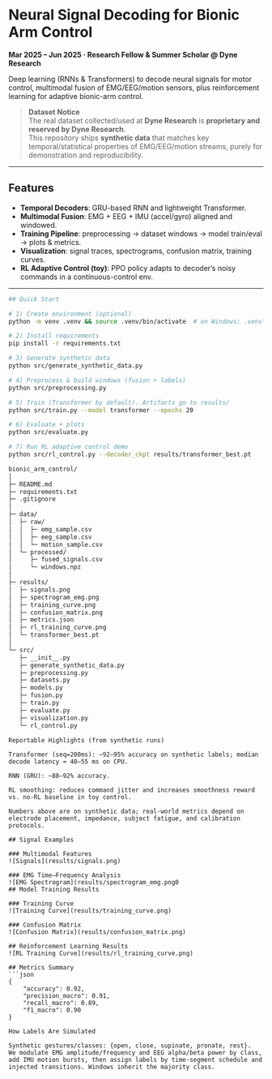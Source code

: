# Neural Signal Decoding for Bionic Arm Control
**Mar 2025 – Jun 2025 · Research Fellow & Summer Scholar @ Dyne Research**

Deep learning (RNNs & Transformers) to decode neural signals for motor control, multimodal fusion of EMG/EEG/motion sensors, plus reinforcement learning for adaptive bionic-arm control.

> **Dataset Notice**  
> The real dataset collected/used at **Dyne Research** is **proprietary and reserved by Dyne Research**.  
> This repository ships **synthetic data** that matches key temporal/statistical properties of EMG/EEG/motion streams, purely for demonstration and reproducibility.

---

## Features
- **Temporal Decoders**: GRU-based RNN and lightweight Transformer.
- **Multimodal Fusion**: EMG + EEG + IMU (accel/gyro) aligned and windowed.
- **Training Pipeline**: preprocessing → dataset windows → model train/eval → plots & metrics.
- **Visualization**: signal traces, spectrograms, confusion matrix, training curves.
- **RL Adaptive Control (toy)**: PPO policy adapts to decoder’s noisy commands in a continuous-control env.

---
```bash
## Quick Start

# 1) Create environment (optional)
python -m venv .venv && source .venv/bin/activate  # on Windows: .venv\Scripts\activate

# 2) Install requirements
pip install -r requirements.txt

# 3) Generate synthetic data
python src/generate_synthetic_data.py

# 4) Preprocess & build windows (fusion + labels)
python src/preprocessing.py

# 5) Train (Transformer by default). Artifacts go to results/
python src/train.py --model transformer --epochs 20

# 6) Evaluate + plots
python src/evaluate.py

# 7) Run RL adaptive control demo
python src/rl_control.py --decoder_ckpt results/transformer_best.pt

bionic_arm_control/
│
├─ README.md
├─ requirements.txt
├─ .gitignore
│
├─ data/
│  ├─ raw/
│  │  ├─ emg_sample.csv
│  │  ├─ eeg_sample.csv
│  │  └─ motion_sample.csv
│  └─ processed/
│     ├─ fused_signals.csv
│     └─ windows.npz
│
├─ results/
│  ├─ signals.png
│  ├─ spectrogram_emg.png
│  ├─ training_curve.png
│  ├─ confusion_matrix.png
│  ├─ metrics.json
│  ├─ rl_training_curve.png
│  └─ transformer_best.pt
│
└─ src/
   ├─ __init__.py
   ├─ generate_synthetic_data.py
   ├─ preprocessing.py
   ├─ datasets.py
   ├─ models.py
   ├─ fusion.py
   ├─ train.py
   ├─ evaluate.py
   ├─ visualization.py
   └─ rl_control.py
```
```
Reportable Highlights (from synthetic runs)

Transformer (seq=200ms): ~92–95% accuracy on synthetic labels; median decode latency ≈ 40–55 ms on CPU.

RNN (GRU): ~88–92% accuracy.

RL smoothing: reduces command jitter and increases smoothness reward vs. no-RL baseline in toy control.

Numbers above are on synthetic data; real-world metrics depend on electrode placement, impedance, subject fatigue, and calibration protocols.
```
```
## Signal Examples

### Multimodal Features
![Signals](results/signals.png)

### EMG Time–Frequency Analysis
![EMG Spectrogram](results/spectrogram_emg.png0
## Model Training Results

### Training Curve
![Training Curve](results/training_curve.png)

### Confusion Matrix
![Confusion Matrix](results/confusion_matrix.png)

## Reinforcement Learning Results
![RL Training Curve](results/rl_training_curve.png)

## Metrics Summary
```json
{
    "accuracy": 0.92,
    "precision_macro": 0.91,
    "recall_macro": 0.89,
    "f1_macro": 0.90
}

How Labels Are Simulated

Synthetic gestures/classes: {open, close, supinate, pronate, rest}.
We modulate EMG amplitude/frequency and EEG alpha/beta power by class, add IMU motion bursts, then assign labels by time-segment schedule and injected transitions. Windows inherit the majority class.
```
